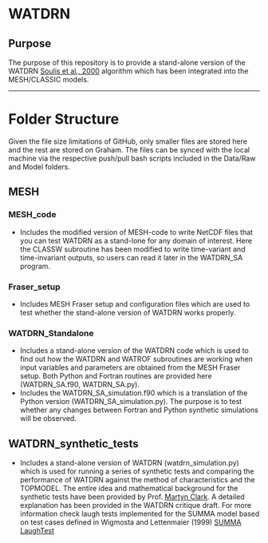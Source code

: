 # WATDRN
## Purpose
The purpose of this repository is to provide a stand-alone version of the WATDRN [Soulis et al., 2000]( https://www.tandfonline.com/doi/abs/10.1080/07055900.2000.9649648) algorithm which has been integrated into the MESH/CLASSIC models. 

___
# Folder Structure
Given the file size limitations of GitHub, only smaller files are stored here and the rest are stored on Graham. The files can be synced with the local machine via the respective push/pull bash scripts included in the Data/Raw and Model folders.


## MESH

### MESH_code 
- Includes the modified version of MESH-code to write NetCDF files that you can test WATDRN as a stand-lone for any domain of interest. Here the CLASSW subroutine has been modified to write time-variant and time-invariant outputs, so users can read it later in the WATDRN_SA program.

### Fraser_setup
- Includes MESH Fraser setup and configuration files which are used to test whether the stand-alone version of WATDRN works properly. 

### WATDRN_Standalone
- Includes a stand-alone version of the WATDRN code which is used to find out how the WATDRN and WATROF subroutines are working when input variables and parameters are obtained from the MESH Fraser setup. Both Python and Fortran routines are provided here (WATDRN_SA.f90, WATDRN_SA.py). 
- Includes the WATDRN_SA_simulation.f90 which is a translation of the Python version (WATDRN_SA_simulation.py). The purpose is to test whether any changes between Fortran and Python synthetic simulations will be observed.

## WATDRN_synthetic_tests
- Includes a stand-alone version of WATDRN (watdrn_simulation.py) which is used for running a series of synthetic tests and comparing the performance of WATDRN against the method of characteristics and the TOPMODEL. The entire idea and mathematical background for the synthetic tests have been provided by Prof. [Martyn Clark](https://github.com/martynpclark). A detailed explanation has been provided in the WATDRN critique draft. For more information check laugh tests implemented for the SUMMA model based on test cases defined in Wigmosta and Lettenmaier (1999) [SUMMA LaughTest](https://github.com/CH-Earth/laughTests/tree/master/lt4_wigmosta1994)  
   

